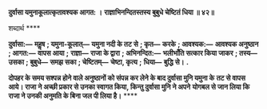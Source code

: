 **दुर्वासा यमुनाकूलात्कृतावश्यक आगत: ।** **राज्ञाभिनन्दितस्तस्य बुबुधे चेष्टितं धिया ॥ ४२॥** 

शब्दार्थ **** 

**दुर्वासा:—** **महॢष** **; यमुना-कूलात्—** **यमुना नदी के तट से** **; कृत—** **करके** **; आवश्यक:—** **आवश्यक अनुष्ठान** **; आगत:—** **वापस आया** **;** **राज्ञा—** **राजा के द्वारा** **; अभिनन्दित:—** **भलीभाँति सत्कार किया जाकर** **; तस्य—** **उसका** **; बुबुधे—** **समझ सका** **; चेष्टितम्—** **चेष्टा, कृत्य** **;** **धिया—** **बुद्धि से।** **.** 

**दोपहर के समय सश्पन्न होने वाले अनुष्ठानों को संपन्न कर लेने के बाद दुर्वासा मुनि यमुना के** **तट से वापस आये। राजा ने अच्छी प्रकार से उनका स्वागत किया, किन्तु दुर्वासा मुनि ने अपने** **योगबल से जान लिया कि राजा ने उनकी अनुमति के बिना जल पी लिया है।** **** 